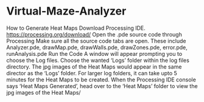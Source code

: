 # Virtual-Maze-Analyzer
How to Generate Heat Maps
Download Processing IDE. https://processing.org/download/ 
Open the .pde source code through Processing
Make sure all the source code tabs are open. These include Analyzer.pde, drawMap.pde, drawWalls.pde, drawZones.pde, error.pde, runAnalysis.pde
Run the Code
A window will appear prompting you to choose the Log files. Choose the wanted ‘Logs’ folder within the log files directory.
The jpg images of the Heat Maps would appear in the same director as the ‘Logs’ folder. For larger log folders, it can take upto 5 minutes for the Heat Maps to be created.
When the Processing IDE console says ‘Heat Maps Generated’, head over to the ‘Heat Maps’ folder to view the jpg images of the Heat Maps/
